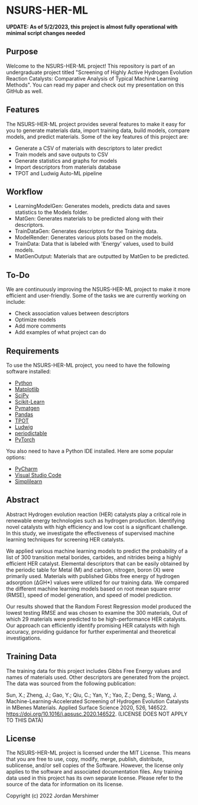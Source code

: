 # NSURS-HER-ML

**UPDATE: As of 5/2/2023, this project is almost fully operational with minimal script changes needed**

## Purpose

Welcome to the NSURS-HER-ML project! This repository is part of an undergraduate project titled "Screening of Highly Active Hydrogen Evolution Reaction Catalysts: Comparative Analysis of Typical Machine Learning Methods". You can read my paper and check out my presentation on this GitHub as well.

## Features

The NSURS-HER-ML project provides several features to make it easy for you to generate materials data, import training data, build models, compare models, and predict materials. Some of the key features of this project are:

- Generate a CSV of materials with descriptors to later predict
- Train models and save outputs to CSV
- Generate statistics and graphs for models
- Import descriptors from materials database
- TPOT and Ludwig Auto-ML pipeline

## Workflow

- LearningModelGen: Generates models, predicts data and saves statistics to the Models folder.
- MatGen: Generates materials to be predicted along with their descriptors.
- TrainDataGen: Generates descriptors for the Training data.
- ModelRender: Generates various plots based on the models.
- TrainData: Data that is labeled with 'Energy' values, used to build models.
- MatGenOutput: Materials that are outputted by MatGen to be predicted.

## To-Do

We are continuously improving the NSURS-HER-ML project to make it more efficient and user-friendly. Some of the tasks we are currently working on include:

- Check association values between descriptors
- Optimize models
- Add more comments
- Add examples of what project can do

## Requirements

To use the NSURS-HER-ML project, you need to have the following software installed:

- [Python](https://www.python.org/downloads/)
- [Matplotlib](https://matplotlib.org/stable/users/installing/index.html)
- [SciPy](https://scipy.org/install/)
- [Scikit-Learn](https://scikit-learn.org/stable/install.html)
- [Pymatgen](https://pymatgen.org/)
- [Pandas](https://pandas.pydata.org/docs/getting_started/install.html)
- [TPOT](https://github.com/EpistasisLab/tpot)
- [Ludwig](https://ludwig-ai.github.io/ludwig-docs/getting_started/install/)
- [periodictable](https://github.com/pkienzle/periodictable)
- [PyTorch](https://pytorch.org/get-started/locally/)

You also need to have a Python IDE installed. Here are some popular options:

- [PyCharm](https://www.jetbrains.com/pycharm/)
- [Visual Studio Code](https://code.visualstudio.com/)
- [Simplilearn](https://www.simplilearn.com/tutorials/python-tutorial/python-ide)

## Abstract

Abstract
Hydrogen evolution reaction (HER) catalysts play a critical role in renewable energy technologies such as hydrogen production. Identifying novel catalysts with high efficiency and low cost is a significant challenge. In this study, we investigate the effectiveness of supervised machine learning techniques for screening HER catalysts. 

We applied various machine learning models to predict the probability of a list of 300 transition metal borides, carbides, and nitrides being a highly efficient HER catalyst. Elemental descriptors that can be easily obtained by the periodic table for Metal (M) and carbon, nitrogen, boron (X) were primarily used. Materials with published Gibbs free energy of hydrogen adsorption (ΔGH*) values were utilized for our training data. We compared the different machine learning models based on root mean square error (RMSE), speed of model generation, and speed of model prediction. 

Our results showed that the Random Forest Regression model produced the lowest testing RMSE and was chosen to examine the 300 materials, Out of which 29 materials were predicted to be high-performance HER catalysts. Our approach can efficiently identify promising HER catalysts with high accuracy, providing guidance for further experimental and theoretical investigations.


## Training Data

The training data for this project includes Gibbs Free Energy values and names of materials used. Other descriptors are generated from the project. The data was sourced from the following publication:

Sun, X.; Zheng, J.; Gao, Y.; Qiu, C.; Yan, Y.; Yao, Z.; Deng, S.; Wang, J. Machine-Learning-Accelerated Screening of Hydrogen Evolution Catalysts in MBenes Materials. Applied Surface Science 2020, 526, 146522. https://doi.org/10.1016/j.apsusc.2020.146522. (LICENSE DOES NOT APPLY TO THIS DATA)

## License

The NSURS-HER-ML project is licensed under the MIT License. This means that you are free to use, copy, modify, merge, publish, distribute, sublicense, and/or sell copies of the Software. However, the license only applies to the software and associated documentation files. Any training data used in this project has its own separate license. Please refer to the source of the data for information on its license.

Copyright (c) 2022 Jordan Mershimer

